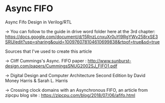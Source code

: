 # Async FIFO
Async Fifo Design in Verilog/RTL

-> You can follow to the guide in drive word folder here at the 3rd chapter: https://docs.google.com/document/d/15RnzLcnxuXr0uYl9RgYWv258rxSE3SRU/edit?usp=sharing&ouid=100976078104610699838&rtpof=true&sd=true

Sources that I've used to create this article

-> Cliff Cummings's Async. FIFO paper : http://www.sunburst-design.com/papers/CummingsSNUG2002SJ_FIFO1.pdf

-> Digital Design and Computer Architecture Second Edition by David Money Harris & Sarah L. Harris

-> Crossing clock domains with an Asynchronous FIFO, an article from zipcpu blog site : https://zipcpu.com/blog/2018/07/06/afifo.html
